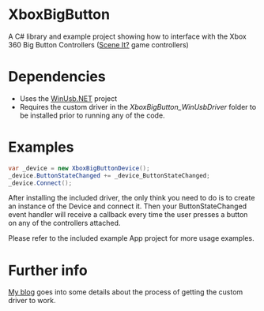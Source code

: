 # XboxBigButton
A C# library and example project showing how to interface with the Xbox 360 Big Button Controllers ([Scene It?](https://en.wikipedia.org/wiki/Scene_It%3F) game controllers)

# Dependencies
* Uses the [WinUsb.NET](https://github.com/madwizard-thomas/winusbnet/) project 
* Requires the custom driver in the *XboxBigButton_WinUsbDriver* folder to be installed prior to running any of the code.

# Examples
```csharp
var _device = new XboxBigButtonDevice();
_device.ButtonStateChanged += _device_ButtonStateChanged;
_device.Connect();
```

After installing the included driver, the only think you need to do is to create an instance of the Device and connect it. Then your ButtonStateChanged event handler will receive a callback every time the user presses a button on any of the controllers attached.

Please refer to the included example App project for more usage examples.

# Further info
[My blog](http://hardkjarni.blogspot.co.uk/2015/10/how-to-use-xbox-360-big-button.html) goes into some details about the process of getting the custom driver to work.
